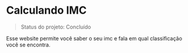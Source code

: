 <h1>Calculando IMC</h1>

>Status do projeto: Concluído

Esse website permite você saber o seu imc e fala em qual classificação você se encontra. 
